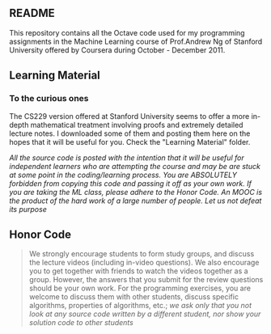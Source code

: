 ## README ##
This repository contains all the Octave code used for my programming assignments in the Machine Learning course of
Prof.Andrew Ng of Stanford University offered by Coursera during October - December 2011.

## Learning Material ##
### To the curious ones ###
The CS229 version offered at Stanford University seems to offer a more in-depth mathematical treatment involving proofs and extremely detailed
lecture notes. I downloaded some of them and posting them here on the hopes that it will be useful for you. Check the "Learning Material" folder.

*All the source code is posted with the intention that it will be useful for independent learners who are attempting the course and may be
are stuck at some point in the coding/learning process. You are ABSOLUTELY forbidden from copying this code and passing it off as your own work. 
If you are taking the ML class, please adhere to the Honor Code. An MOOC is the product of the hard work of a large number of people. Let us
not defeat its purpose*

## Honor Code ##
>We strongly encourage students to form study groups, and discuss the lecture videos (including in-video questions). We also encourage you to get together 
with friends to watch the videos together as a group. However, the answers that you submit for the review questions should be your own work. For the programming 
exercises, you are welcome to discuss them with other students, discuss specific algorithms, properties of algorithms, etc.; *we ask only that you not look at any 
source code written by a different student, nor show your solution code to other students*


